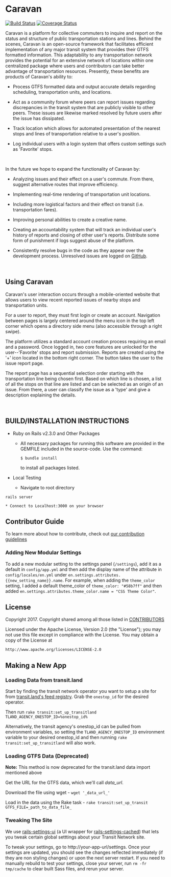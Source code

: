 # Caravan

[![Build Status][build-status-icon]][build-status]
[![Coverage Status][coverage-status-icon]][coverage-status]

Caravan is a platform for collective commuters to inquire and report on the status and structure of public transportation stations and lines. Behind the scenes, Caravan is an open-source framework that facilitates efficient implementation of any major transit system that provides their GTFS formatted information. This adaptability to any transportation network provides the potential for an extensive network of locations within one centralized package where users and contributors can take better advantage of transportation resources. Presently, these benefits are products of Caravan's ability to:

  * Process GTFS formatted data and output accurate details regarding scheduling, transportation units, and locations.

  * Act as a community forum where peers can report issues regarding discrepancies in the transit system that are publicly visible to other peers. These issues are likewise marked resolved by future users after the issue has dissipated.

  * Track location which allows for automated presentation of the nearest stops and lines of transportation relative to a user's position.

  * Log individual users with a login system that offers custom settings such as 'Favorite' stops.

<br>

In the future we hope to expand the functionality of Caravan by:

  * Analyzing issues and their effect on a user's commute. From there, suggest alternative routes that improve efficiency.

  * Implementing real-time rendering of transportation unit locations.

  * Including more logistical factors and their effect on transit (i.e. transportation fares).

  * Improving personal abilities to create a creative name.

  * Creating an accountability system that will track an individual user's history of reports and closing of other user's reports. Distribute some form of punishment if logs suggest abuse of the platform.

  * Consistently resolve bugs in the code as they appear over the development process. Unresolved issues are logged on [GitHub][issues].

<br>

## Using Caravan

 Caravan's user interaction occurs through a mobile-oriented website that allows users to view recent reported issues of nearby stops and transportation units.

 [//]: # (Homescreen w/o account photo TBD)

 For a user to report, they must first login or create an account. Navigation between pages is largely centered around the menu icon in the top left corner which opens a directory side menu (also accessible through a right swipe).

 [//]: # (Insert Side Menu pic)

 The platform utilizes a standard account creation process requiring an email and a password. Once logged in, two core features are unlocked for the user--'Favorite' stops and report submission.
 Reports are created using the '+' icon located in the bottom right corner. The button takes the user to the issue report page.

 [//]: # (Insert issue report page pic)

 The report page has a sequential selection order starting with the transportation line being chosen first. Based on which line is chosen, a list of all the stops on that line are listed and can be selected as an origin of an issue. From there, a user can classify the issue as a 'type' and give a description explaining the details.

<br>

## BUILD/INSTALLATION INSTRUCTIONS
  * Ruby on Rails v2.3.0 and Other Packages
    * All necessary packages for running this software are provided in the GEMFILE included in the source-code. Use the command:

      ```
      $ bundle install
      ```

      to install all packages listed.

  * Local Testing
    * Navigate to root directory

   ```
   rails server
   ```

    * Connect to Localhost:3000 on your browser

## Contributor Guide
To learn more about how to contribute, check out [our contribution guidelines][contributing]

### Adding New Modular Settings
To add a new modular setting to the settings panel (`/settings`), add it as a default in `config/app.yml` and then add the display name of the attribute in
`config/locales/en.yml` under `en.settings.attributes.{{new_setting_name}}.name`. For example, when adding the `theme_color` setting, I added a default theme_color of `theme_color: "#58b7ff"` and then added `en.settings.attributes.theme_color.name = "CSS Theme Color"`.

## License

Copyright 2017. Copyright shared among all those listed in [CONTRIBUTORS][contributors]

Licensed under the Apache License, Version 2.0 (the "License");
you may not use this file except in compliance with the License.
You may obtain a copy of the License at

    http://www.apache.org/licenses/LICENSE-2.0

## Making a New App

### Loading Data from transit.land

Start by finding the transit network operator you want to setup a site for from [transit.land's feed registry](https://transit.land/feed-registry/). Grab the `onestop_id` for the desired operator.

Then run `rake transit:set_up_transitland TLAND_AGENCY_ONESTOP_ID=%onestop_id%`

Alternatively, the transit agency's onestop_id can be pulled from environment variables, so setting the `TLAND_AGENCY_ONESTOP_ID` environment variable to your desired onestop_id and then running `rake transit:set_up_transitland` will also work.

### Loading GTFS Data (Deprecated)
**Note:** This method is now deprecated for the transit.land data import mentioned above

Get the URL for the GTFS data, which we'll call _data_url_.

Download the file using wget - `wget '_data_url_'`

Load in the data using the Rake task - `rake transit:set_up_transit GTFS_FILE=_path_to_data_file_`

### Tweaking The Site
We use [rails-settings-ui](https://github.com/accessd/rails-settings-ui) (a UI wrapper for [rails-settings-cached](https://github.com/huacnlee/rails-settings-cached)) that lets you tweak certain global setttings about your Transit Network site.

To tweak your settings, go to http://your-app-url/settings. Once your settings are updated, you should see the changes reflected immediately (if they are non styling changes) or upon the next server restart. If you need to manually rebuild to test your settings, close your server, run `rm -fr tmp/cache` to clear built Sass files, and rerun your server.

[build-status-icon]: https://api.travis-ci.org/CaravanTransit/Caravan-App.svg?branch=master
[build-status]: https://travis-ci.org/CaravanTransit/Caravan-App
[coverage-status-icon]: https://coveralls.io/repos/github/CaravanTransit/Caravan-App/badge.svg?branch=master
[coverage-status]: https://coveralls.io/github/CaravanTransit/Caravan-App?branch=master
[issues]: https://github.com/CaravanTransit/Caravan-App/issues
[contributing]: https://github.com/CaravanTransit/Caravan-App/blob/master/CONTRIBUTING.md
[contributors]: https://github.com/CaravanTransit/Caravan-App/blob/master/CONTRIBUTORS.md

